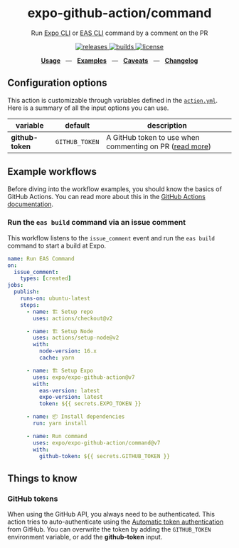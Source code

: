 <div align="center">
  <h1>expo-github-action/command</h1>
  <p>Run <a href="https://github.com/expo/expo-cli">Expo CLI</a> or <a href="https://github.com/expo/eas-cli">EAS CLI</a> command by a comment on the PR</p>
  <p>
    <a href="https://github.com/expo/expo-github-action/releases">
      <img src="https://img.shields.io/github/v/release/expo/expo-github-action" alt="releases" />
    </a>
    <a href="https://github.com/expo/expo-github-action/actions">
      <img src="https://img.shields.io/github/workflow/status/expo/expo-github-action/test" alt="builds" />
    </a>
    <a href="https://github.com/expo/expo-github-action/blob/main/LICENSE.md">
      <img src="https://img.shields.io/github/license/expo/expo-github-action" alt="license" />
    </a>
  </p>
  <p align="center">
    <a href="#configuration-options"><b>Usage</b></a>
    &nbsp;&nbsp;&mdash;&nbsp;&nbsp;
    <a href="#example-workflows"><b>Examples</b></a>
    &nbsp;&nbsp;&mdash;&nbsp;&nbsp;
    <a href="#things-to-know"><b>Caveats</b></a>
    &nbsp;&nbsp;&mdash;&nbsp;&nbsp;
    <a href="https://github.com/expo/expo-github-action/blob/main/CHANGELOG.md"><b>Changelog</b></a>
  </p>
</div>

## Configuration options

This action is customizable through variables defined in the [`action.yml`](action.yml).
Here is a summary of all the input options you can use.

| variable       | default                     | description                                                                                      |
| -------------- | --------------------------- | ------------------------------------------------------------------------------------------------ |
| **github-token** | `GITHUB_TOKEN` | A GitHub token to use when commenting on PR ([read more](#github-tokens)) |

## Example workflows

Before diving into the workflow examples, you should know the basics of GitHub Actions.
You can read more about this in the [GitHub Actions documentation][link-actions].

### Run the `eas build` command via an issue comment

This workflow listens to the `issue_comment` event and run the `eas build` command to start a build at Expo.

```yml
name: Run EAS Command
on:
  issue_comment:
    types: [created]
jobs:
  publish:
    runs-on: ubuntu-latest
    steps:
      - name: 🏗 Setup repo
        uses: actions/checkout@v2

      - name: 🏗 Setup Node
        uses: actions/setup-node@v2
        with:
          node-version: 16.x
          cache: yarn

      - name: 🏗 Setup Expo
        uses: expo/expo-github-action@v7
        with:
          eas-version: latest
          expo-version: latest
          token: ${{ secrets.EXPO_TOKEN }}

      - name: 📦 Install dependencies
        run: yarn install

      - name: Run command
        uses: expo/expo-github-action/command@v7
        with:
          github-token: ${{ secrets.GITHUB_TOKEN }}
```

## Things to know

### GitHub tokens

When using the GitHub API, you always need to be authenticated.
This action tries to auto-authenticate using the [Automatic token authentication][link-gha-token] from GitHub.
You can overwrite the token by adding the `GITHUB_TOKEN` environment variable, or add the **github-token** input.

[link-actions]: https://help.github.com/en/categories/automating-your-workflow-with-github-actions
[link-gha-token]: https://docs.github.com/en/actions/security-guides/automatic-token-authentication#permissions-for-the-github_token

